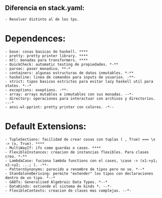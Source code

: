 ## Diferencia en stack.yaml:
    - Resolver distinto al de los tps.
# Dependences:
    - base: cosas basicas de haskell. ****
    - pretty: pretty printer library. ****
    - mtl: monadas para transformers. ****
    - QuickCheck: automatic testing de propiedades. *-**
    - parsec: paser monadico. **-*
    - containers: algunas estructuras de datos inmutables. *-**
    - haskeline: linea de comandos para inputs de usuarios. -**-
    - strict: tipos basicos estrictos para evitar lazy haskell util para states. *--*
    - exceptions: exeptions. -**-
    - array: arrays mutables e inmutables con sus monadas. --*-
    - directory: operaciones para interactuar con archivos y directorios. ---*
    - ansi-wl-pprint: pretty printer con colores. -*--
# Default Extensions:
    - TupleSections: facilidad de crear cosas con tuplas ( , True) === \x -> (x, True). ****
    - MultiWayIf: ifs como guardas o cases. ****
    - FlexibleInstances: creacion de instancias flexibles. Para clases creo. *-**
    - LambdaCase: fuciona lambda functions con el cases, \case -> (x1->y1; x2->y2; ...; ). -**-
    - PatternSynonyms: parecido a renombre de tipos pero no se. *--*
    - StandaloneDeriving: permite "extender" los tipos con declaraciones dentro de un tipo. *--*
    - GADTs: Generalised Algebraic Data Types. *--*
    - DataKinds: extiende el sistema de kinds *. --*-
    - FlexibleContexts: creacion de clases mas complejas. --*-
